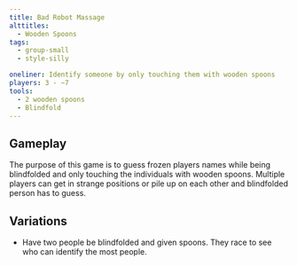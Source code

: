 ```yaml
---
title: Bad Robot Massage
alttitles:
  - Wooden Spoons
tags:
  - group-small
  - style-silly

oneliner: Identify someone by only touching them with wooden spoons
players: 3 - ~7
tools:
  - 2 wooden spoons
  - Blindfold
---
```

## Gameplay
The purpose of this game is to guess frozen players names while being blindfolded and only touching the individuals with wooden spoons. Multiple players can get in strange positions or pile up on each other and blindfolded person has to guess.

## Variations
- Have two people be blindfolded and given spoons. They race to see who can identify the most people.

